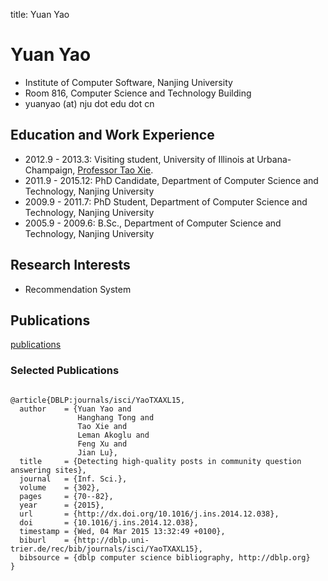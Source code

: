 title: Yuan Yao

# Yuan Yao


* Institute of Computer Software, Nanjing University
* Room 816, Computer Science and Technology Building
* yuanyao (at) nju dot edu dot cn

## Education and Work Experience

* 2012.9 - 2013.3: Visiting student, University of Illinois at Urbana-Champaign, [Professor Tao Xie](http://taoxie.cs.illinois.edu/).
* 2011.9 - 2015.12: PhD Candidate, Department of Computer Science and Technology, Nanjing University
* 2009.9 - 2011.7: PhD Student, Department of Computer Science and Technology, Nanjing University
* 2005.9 - 2009.6: B.Sc., Department of Computer Science and Technology, Nanjing University


## Research Interests

* Recommendation System

## Publications

[publications](publications)

### Selected Publications

~~~{.bibtexhtml hl_lines="Yuan Yao"}

@article{DBLP:journals/isci/YaoTXAXL15,
  author    = {Yuan Yao and
               Hanghang Tong and
               Tao Xie and
               Leman Akoglu and
               Feng Xu and
               Jian Lu},
  title     = {Detecting high-quality posts in community question answering sites},
  journal   = {Inf. Sci.},
  volume    = {302},
  pages     = {70--82},
  year      = {2015},
  url       = {http://dx.doi.org/10.1016/j.ins.2014.12.038},
  doi       = {10.1016/j.ins.2014.12.038},
  timestamp = {Wed, 04 Mar 2015 13:32:49 +0100},
  biburl    = {http://dblp.uni-trier.de/rec/bib/journals/isci/YaoTXAXL15},
  bibsource = {dblp computer science bibliography, http://dblp.org}
}

~~~

